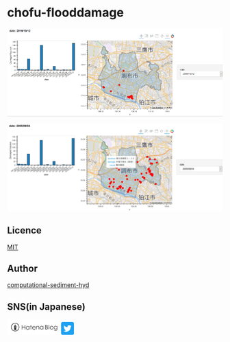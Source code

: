# chofu-flooddamage

![demo](/github/layout.gif)

![demo](/github/layout.png)

## Licence

[MIT](/LICENSE)

## Author

[computational-sediment-hyd](https://github.com/computational-sediment-hyd)

## SNS(in Japanese)

<a href="https://computational-sediment-hyd.hatenablog.jp/"><img src="github/logo/hatenablog-logotype.svg" width=25.0%><a href="https://twitter.com/CSHforF"><img src="github/logo/Twitter_Social_Icon_Rounded_Square_Color.svg" width=6%>
